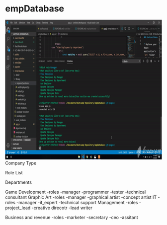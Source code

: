 # empDatabase

<img src="/daGif/empDatabase.gif" width="700" height="450" />
Company Type

Role List


Departments

Game Development
-roles
    -manager
    -programmer
    -tester
    -technical consultant
Graphic Art
-roles
    -manager
    -graphical artist
    -concept artist
IT
-roles
    -manager
    -it_expert
    -technical support
Management
-roles
    -project_lead
    -creative direcotr
    -lead writer


Business and revenue
-roles
    -marketer
    -secretary
    -ceo
    -assitant


 
